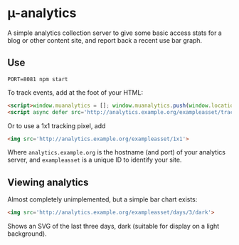 µ-analytics
===========

A simple analytics collection server to give some basic access stats for a blog
or other content site, and report back a recent use bar graph.

Use
-----

`PORT=8081 npm start`

To track events, add at the foot of your HTML:

```html
<script>window.muanalytics = []; window.muanalytics.push(window.location); </script>
<script async defer src='http://analytics.example.org/exampleasset/tracker.js'></script>
```

Or to use a 1x1 tracking pixel, add

```html
<img src='http://analytics.example.org/exampleasset/1x1'>
```

Where `analytics.example.org` is the hostname (and port) of your analytics
server, and `exampleasset` is a unique ID to identify your site.

Viewing analytics
-----------------

Almost completely unimplemented, but a simple bar chart exists:

```html
<img src='http://analytics.example.org/exampleasset/days/3/dark'>
```

Shows an SVG of the last three days, dark (suitable for display on a light background).
